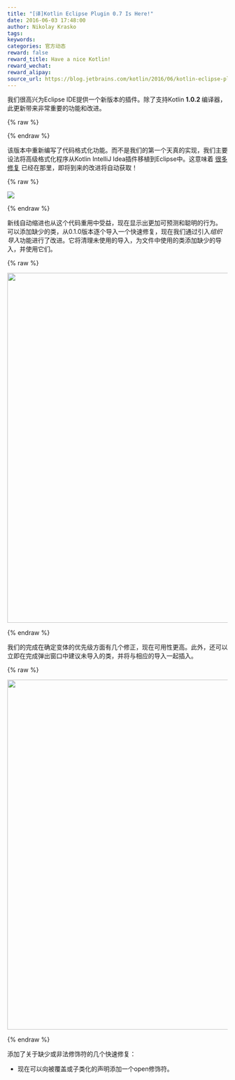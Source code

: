 ```yaml
---
title: "[译]Kotlin Eclipse Plugin 0.7 Is Here!"
date: 2016-06-03 17:48:00
author: Nikolay Krasko
tags:
keywords:
categories: 官方动态
reward: false
reward_title: Have a nice Kotlin!
reward_wechat:
reward_alipay:
source_url: https://blog.jetbrains.com/kotlin/2016/06/kotlin-eclipse-plugin-0-7-is-here/
---
```


我们很高兴为Eclipse IDE提供一个新版本的插件。除了支持Kotlin <strong> 1.0.2 </strong>编译器，此更新带来非常重要的功能和改进。

{% raw %}
<p><span id="more-3901"></span></p>
{% endraw %}

该版本中重新编写了代码格式化功能。而不是我们的第一个天真的实现，我们主要设法将高级格式化程序从Kotlin IntelliJ Idea插件移植到Eclipse中。这意味着 [很多修复](https://youtrack.jetbrains.com/issues/KT?q=Formatter%20State:%20Fixed%20Subsystems:%20IDE) 已经在那里，即将到来的改进将自动获取！

{% raw %}
<p><img class="size-full" onmouseout="this.src='https://d3nmt5vlzunoa1.cloudfront.net/kotlin/files/2016/06/fromater.png';" onmouseover="this.src='https://d3nmt5vlzunoa1.cloudfront.net/kotlin/files/2016/06/fromater.gif';" src="https://d3nmt5vlzunoa1.cloudfront.net/kotlin/files/2016/06/fromater.png"/></p>
{% endraw %}

新线自动缩进也从这个代码重用中受益，现在显示出更加可预测和聪明的行为。
可以添加缺少的类，从0.1.0版本逐个导入一个快速修复，现在我们通过引入<em>组织导入</em>功能进行了改进。它将清理未使用的导入，为文件中使用的类添加缺少的导入，并使用它们。

{% raw %}
<p><img class="size-full" onmouseout="this.src='https://d3nmt5vlzunoa1.cloudfront.net/kotlin/files/2016/06/organize.png';" onmouseover="this.src='https://d3nmt5vlzunoa1.cloudfront.net/kotlin/files/2016/06/organize.gif';" src="https://d3nmt5vlzunoa1.cloudfront.net/kotlin/files/2016/06/organize.png" width="800"/></p>
{% endraw %}

我们的完成在确定变体的优先级方面有几个修正，现在可用性更高。此外，还可以立即在完成弹出窗口中建议未导入的类，并将与相应的导入一起插入。

{% raw %}
<p><img class="size-full" onmouseout="this.src='https://d3nmt5vlzunoa1.cloudfront.net/kotlin/files/2016/06/import.png';" onmouseover="this.src='https://d3nmt5vlzunoa1.cloudfront.net/kotlin/files/2016/06/import.gif';" src="https://d3nmt5vlzunoa1.cloudfront.net/kotlin/files/2016/06/import.png" width="800"/></p>
{% endraw %}

添加了关于缺少或非法修饰符的几个快速修复：

* 现在可以向被覆盖或子类化的声明添加一个open修饰符。


